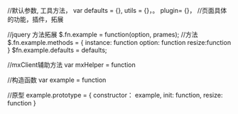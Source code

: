 //默认参数, 工具方法，
var defaults = {},
    utils = {}，。
    plugin= {}， //页面具体的功能，插件，拓展

//jquery 方法拓展
$.fn.example = function(option, prames);
//方法
$.fn.example.methods = {
  instance: function
  option: function
  resize:function
}
$fn.example.defaults = defaults;

//mxClient辅助方法
var mxHelper = function

//构造函数
var example = function

//原型
example.prototype = {
  constructor： example,
  init: function,
  resize: function
}
